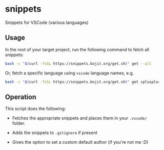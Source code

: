 # snippets
Snippets for VSCode (various languages)

## Usage
In the root of your target project, run the following command to fetch all snippets:

```bash
bash -c "$(curl -fsSL https://snippets.bojit.org/get.sh)" get --all
```

Or, fetch a specific language using `vscode` language names, e.g.

```bash
bash -c "$(curl -fsSL https://snippets.bojit.org/get.sh)" get cplusplus
```

## Operation

This script does the following:

- Fetches the appropriate snippets and places them in your `.vscode/` folder.

- Adds the snippets to `.gitignore` if present

- Gives the option to set a custom default author (if you're not me :D)